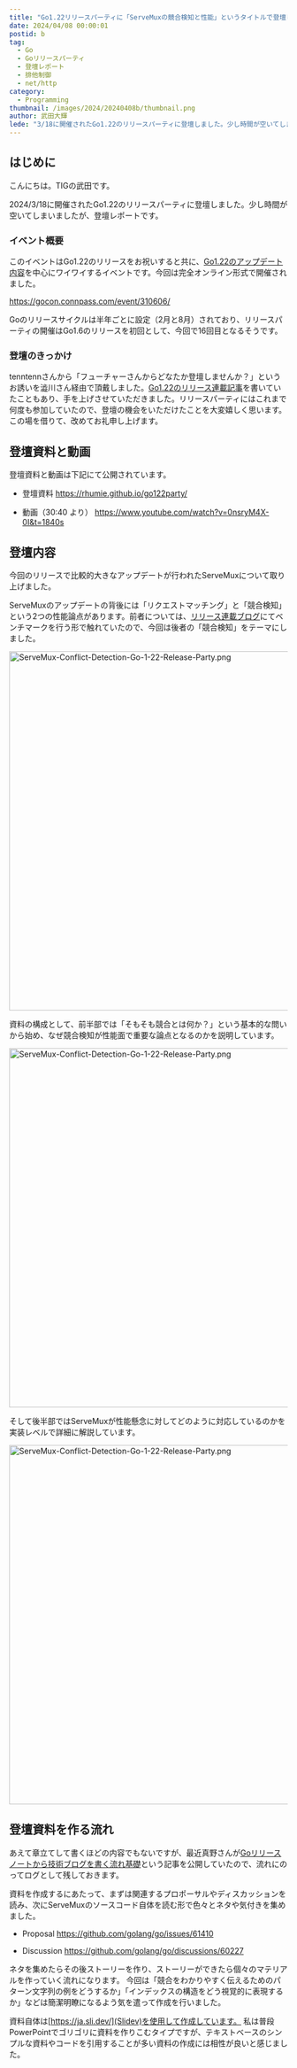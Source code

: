 ```yaml
---
title: "Go1.22リリースパーティに「ServeMuxの競合検知と性能」というタイトルで登壇しました"
date: 2024/04/08 00:00:01
postid: b
tag:
  - Go
  - Goリリースパーティ
  - 登壇レポート
  - 排他制御
  - net/http
category:
  - Programming
thumbnail: /images/2024/20240408b/thumbnail.png
author: 武田大輝
lede: "3/18に開催されたGo1.22のリリースパーティに登壇しました。少し時間が空いてしまいましたが、登壇レポートになります。"
---
```

## はじめに

こんにちは。TIGの武田です。

2024/3/18に開催されたGo1.22のリリースパーティに登壇しました。少し時間が空いてしまいましたが、登壇レポートです。

### イベント概要

このイベントはGo1.22のリリースをお祝いすると共に、[Go1.22のアップデート内容](https://tip.golang.org/doc/go1.22)を中心にワイワイするイベントです。今回は完全オンライン形式で開催されました。

https://gocon.connpass.com/event/310606/

Goのリリースサイクルは半年ごとに設定（2月と8月）されており、リリースパーティの開催はGo1.6のリリースを初回として、今回で16回目となるそうです。

### 登壇のきっかけ

tenntennさんから「フューチャーさんからどなたか登壇しませんか？」というお誘いを澁川さん経由で頂戴しました。[Go1.22のリリース連載記事](https://future-architect.github.io/articles/20240129a/)を書いていたこともあり、手を上げさせていただきました。リリースパーティにはこれまで何度も参加していたので、登壇の機会をいただけたことを大変嬉しく思います。この場を借りて、改めてお礼申し上げます。

## 登壇資料と動画

登壇資料と動画は下記にて公開されています。

* 登壇資料
https://rhumie.github.io/go122party/

* 動画（30:40 より）
https://www.youtube.com/watch?v=0nsryM4X-0I&t=1840s

## 登壇内容

今回のリリースで比較的大きなアップデートが行われたServeMuxについて取り上げました。

ServeMuxのアップデートの背後には「リクエストマッチング」と「競合検知」という2つの性能論点があります。前者については、[リリース連載ブログ](https://future-architect.github.io/articles/20240202a/)にてベンチマークを行う形で触れていたので、今回は後者の「競合検知」をテーマにしました。

<img src="/images/2024/20240408b/ServeMux-Conflict-Detection-Go-1-22-Release-Party.png" alt="ServeMux-Conflict-Detection-Go-1-22-Release-Party.png" width="1200" height="649" loading="lazy">

資料の構成として、前半部では「そもそも競合とは何か？」という基本的な問いから始め、なぜ競合検知が性能面で重要な論点となるのかを説明しています。

<img src="/images/2024/20240408b/ServeMux-Conflict-Detection-Go-1-22-Release-Party_2.png" alt="ServeMux-Conflict-Detection-Go-1-22-Release-Party.png" width="1200" height="649" loading="lazy">

そして後半部ではServeMuxが性能懸念に対してどのように対応しているのかを実装レベルで詳細に解説しています。

<img src="/images/2024/20240408b/ServeMux-Conflict-Detection-Go-1-22-Release-Party_3.png" alt="ServeMux-Conflict-Detection-Go-1-22-Release-Party.png" width="1200" height="649" loading="lazy">

## 登壇資料を作る流れ

あえて章立てして書くほどの内容でもないですが、最近真野さんが[Goリリースノートから技術ブログを書く流れ基礎](https://future-architect.github.io/articles/20240307a/)という記事を公開していたので、流れにのってログとして残しておきます。

資料を作成するにあたって、まずは関連するプロポーサルやディスカッションを読み、次にServeMuxのソースコード自体を読む形で色々とネタや気付きを集めました。

* Proposal
https://github.com/golang/go/issues/61410

* Discussion
https://github.com/golang/go/discussions/60227

ネタを集めたらその後ストーリーを作り、ストーリーができたら個々のマテリアルを作っていく流れになります。
今回は「競合をわかりやすく伝えるためのパターン文字列の例をどうするか」「インデックスの構造をどう視覚的に表現するか」などは簡潔明瞭になるよう気を遣って作成を行いました。

資料自体は[https://ja.sli.dev/](Slidev)を使用して作成しています。
私は普段PowerPointでゴリゴリに資料を作りこむタイプですが、テキストベースのシンプルな資料やコードを引用することが多い資料の作成には相性が良いと感じました。
